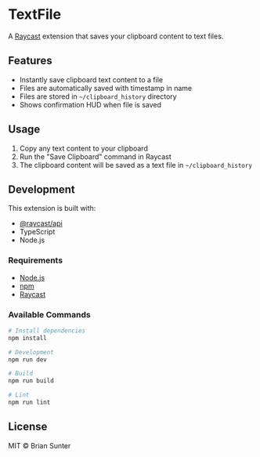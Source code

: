 # TextFile

A [Raycast](https://raycast.com) extension that saves your clipboard content to text files.

## Features

- Instantly save clipboard text content to a file
- Files are automatically saved with timestamp in name
- Files are stored in `~/clipboard_history` directory
- Shows confirmation HUD when file is saved

## Usage

1. Copy any text content to your clipboard
2. Run the "Save Clipboard" command in Raycast
3. The clipboard content will be saved as a text file in `~/clipboard_history`

## Development

This extension is built with:
- [@raycast/api](https://developers.raycast.com/)
- TypeScript
- Node.js

### Requirements
- [Node.js](https://nodejs.org)
- [npm](https://www.npmjs.com/)
- [Raycast](https://raycast.com)

### Available Commands

```bash
# Install dependencies
npm install

# Development
npm run dev

# Build
npm run build

# Lint
npm run lint
```

## License

MIT © Brian Sunter